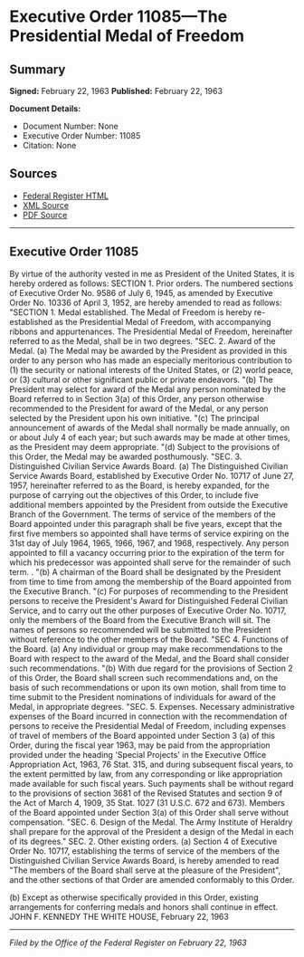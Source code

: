 # Executive Order 11085—The Presidential Medal of Freedom

## Summary

**Signed:** February 22, 1963
**Published:** February 22, 1963

**Document Details:**
- Document Number: None
- Executive Order Number: 11085
- Citation: None

## Sources
- [Federal Register HTML](https://www.presidency.ucsb.edu/documents/executive-order-11085-the-presidential-medal-freedom)
- [XML Source](None)
- [PDF Source](None)

---

## Executive Order 11085

By virtue of the authority vested in me as President of the United States, it is hereby ordered as follows:
SECTION 1. Prior orders. The numbered sections of Executive Order No. 9586 of July 6, 1945, as amended by Executive Order No. 10336 of April 3, 1952, are hereby amended to read as follows:
"SECTION 1. Medal established. The Medal of Freedom is hereby re-established as the Presidential Medal of Freedom, with accompanying ribbons and appurtenances. The Presidential Medal of Freedom, hereinafter referred to as the Medal, shall be in two degrees.
"SEC. 2. Award of the Medal. (a) The Medal may be awarded by the President as provided in this order to any person who has made an especially meritorious contribution to (1) the security or national interests of the United States, or (2) world peace, or (3) cultural or other significant public or private endeavors.
"(b) The President may select for award of the Medal any person nominated by the Board referred to in Section 3(a) of this Order, any person otherwise recommended to the President for award of the Medal, or any person selected by the President upon his own initiative.
"(c) The principal announcement of awards of the Medal shall normally be made annually, on or about July 4 of each year; but such awards may be made at other times, as the President may deem appropriate.
"(d) Subject to the provisions of this Order, the Medal may be awarded posthumously.
"SEC. 3. Distinguished Civilian Service Awards Board. (a) The Distinguished Civilian Service Awards Board, established by Executive Order No. 10717 of June 27, 1957, hereinafter referred to as the Board, is hereby expanded, for the purpose of carrying out the objectives of this Order, to include five additional members appointed by the President from outside the Executive Branch of the Government. The terms of service of the members of the Board appointed under this paragraph shall be five years, except that the first five members so appointed shall have terms of service expiring on the 31st day of July 1964, 1965, 1966, 1967, and 1968, respectively. Any person appointed to fill a vacancy occurring prior to the expiration of the term for which his predecessor was appointed shall serve for the remainder of such term.
. "(b) A chairman of the Board shall be designated by the President from time to time from among the membership of the Board appointed from the Executive Branch.
"(c) For purposes of recommending to the President persons to receive the President's Award for Distinguished Federal Civilian Service, and to carry out the other purposes of Executive Order No. 10717, only the members of the Board from the Executive Branch will sit. The names of persons so recommended will be submitted to the President without reference to the other members of the Board.
"SEC 4. Functions of the Board. (a) Any individual or group may make recommendations to the Board with respect to the award of the Medal, and the Board shall consider such recommendations.
"(b) With due regard for the provisions of Section 2 of this Order, the Board shall screen such recommendations and, on the basis of such recommendations or upon its own motion, shall from time to time submit to the President nominations of individuals for award of the Medal, in appropriate degrees.
"SEC. 5. Expenses. Necessary administrative expenses of the Board incurred in connection with the recommendation of persons to receive the Presidential Medal of Freedom, including expenses of travel of members of the Board appointed under Section 3 (a) of this Order, during the fiscal year 1963, may be paid from the appropriation provided under the heading 'Special Projects' in the Executive Office Appropriation Act, 1963, 76 Stat. 315, and during subsequent fiscal years, to the extent permitted by law, from any corresponding or like appropriation made available for such fiscal years. Such payments shall be without regard to the provisions of section 3681 of the Revised Statutes and section 9 of the Act of March 4, 1909, 35 Stat. 1027 (31 U.S.C. 672 and 673). Members of the Board appointed under Section 3(a) of this Order shall serve without compensation.
"SEC. 6. Design of the Medal. The Army Institute of Heraldry shall prepare for the approval of the President a design of the Medal in each of its degrees."
SEC. 2. Other existing orders. (a) Section 4 of Executive Order No. 10717, establishing the terms of service of the members of the Distinguished Civilian Service Awards Board, is hereby amended to read "The members of the Board shall serve at the pleasure of the President", and the other sections of that Order are amended conformably to this Order.

(b) Except as otherwise specifically provided in this Order, existing arrangements for conferring medals and honors shall continue in effect.
JOHN F. KENNEDY
THE WHITE HOUSE,
February 22, 1963

---

*Filed by the Office of the Federal Register on February 22, 1963*
